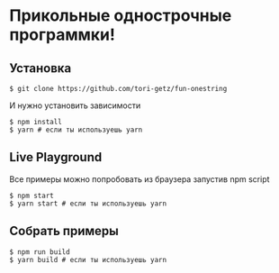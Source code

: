 
# Прикольные однострочные программки!

## Установка
```console
$ git clone https://github.com/tori-getz/fun-onestring
```
И нужно установить зависимости
```console
$ npm install
$ yarn # если ты используешь yarn
```

## Live Playground
Все примеры можно попробовать из браузера запустив npm script
```
$ npm start
$ yarn start # если ты используешь yarn
```

## Собрать примеры
```console
$ npm run build
$ yarn build # если ты используешь yarn
```
